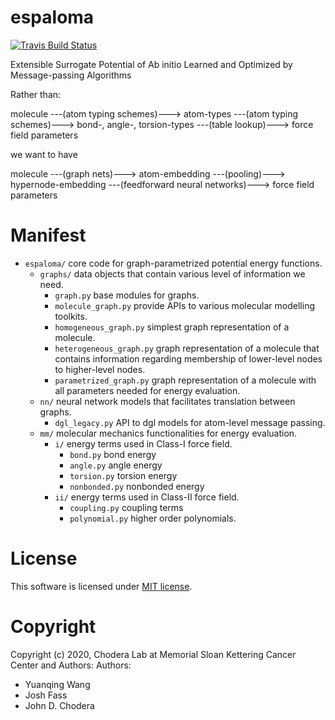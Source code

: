espaloma
==============================
[//]: # (Badges)
[![Travis Build Status](https://travis-ci.com/REPLACE_WITH_OWNER_ACCOUNT/espaloma.svg?branch=master)](https://travis-ci.com/REPLACE_WITH_OWNER_ACCOUNT/espaloma)

Extensible Surrogate Potential of Ab initio Learned and Optimized by Message-passing Algorithms

Rather than:

molecule ---(atom typing schemes)---> atom-types ---(atom typing schemes)---> bond-, angle-, torsion-types ---(table lookup)---> force field parameters

we want to have

molecule ---(graph nets)---> atom-embedding ---(pooling)---> hypernode-embedding ---(feedforward neural networks)---> force field parameters


# Manifest

* `espaloma/` core code for graph-parametrized potential energy functions.
    * `graphs/` data objects that contain various level of information we need.
        * `graph.py` base modules for graphs.
        * `molecule_graph.py` provide APIs to various molecular modelling toolkits.
        * `homogeneous_graph.py` simplest graph representation of a molecule.
        * `heterogeneous_graph.py` graph representation of a molecule that contains information regarding membership of lower-level nodes to higher-level nodes.
        * `parametrized_graph.py` graph representation of a molecule with all parameters needed for energy evaluation.
    * `nn/` neural network models that facilitates translation between graphs.
        * `dgl_legacy.py` API to dgl models for atom-level message passing.
    * `mm/` molecular mechanics functionalities for energy evaluation.
        * `i/` energy terms used in Class-I force field.
            * `bond.py` bond energy
            * `angle.py` angle energy
            * `torsion.py` torsion energy
            * `nonbonded.py` nonbonded energy
        * `ii/` energy terms used in Class-II force field.
            * `coupling.py` coupling terms
            * `polynomial.py` higher order polynomials.
            
        
            

# License

This software is licensed under [MIT license](https://opensource.org/licenses/MIT).

# Copyright

Copyright (c) 2020, Chodera Lab at Memorial Sloan Kettering Cancer Center and Authors:
Authors:
- Yuanqing Wang
- Josh Fass
- John D. Chodera

